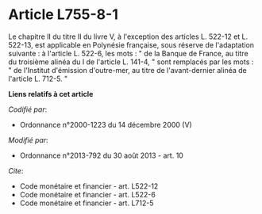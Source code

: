 # Article L755-8-1

Le chapitre II du titre II du livre V, à l'exception des articles L. 522-12 et L. 522-13, est applicable en Polynésie
française, sous réserve de l'adaptation suivante : à l'article L. 522-6, les mots : " de la Banque de France, au titre du
troisième alinéa du I de l'article L. 141-4, " sont remplacés par les mots : " de l'Institut d'émission d'outre-mer, au titre
de l'avant-dernier alinéa de l'article L. 712-5. "

**Liens relatifs à cet article**

_Codifié par_:

  - Ordonnance n°2000-1223 du 14 décembre 2000 (V)

_Modifié par_:

  - Ordonnance n°2013-792 du 30 août 2013 - art. 10

_Cite_:

  - Code monétaire et financier - art. L522-12
  - Code monétaire et financier - art. L522-6
  - Code monétaire et financier - art. L712-5
